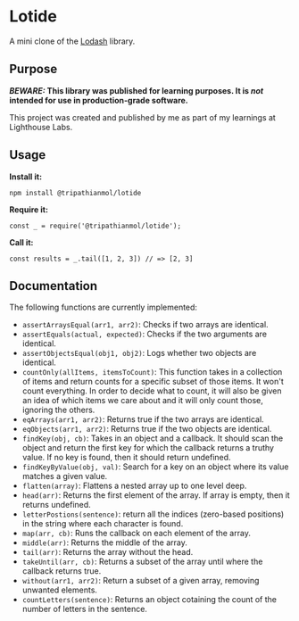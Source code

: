 # Lotide

A mini clone of the [Lodash](https://lodash.com) library.

## Purpose

**_BEWARE:_ This library was published for learning purposes. It is _not_ intended for use in production-grade software.**

This project was created and published by me as part of my learnings at Lighthouse Labs. 

## Usage

**Install it:**

`npm install @tripathianmol/lotide`

**Require it:**

`const _ = require('@tripathianmol/lotide');`

**Call it:**

`const results = _.tail([1, 2, 3]) // => [2, 3]`

## Documentation

The following functions are currently implemented:

* `assertArraysEqual(arr1, arr2)`: Checks if two arrays are identical.
* `assertEquals(actual, expected)`: Checks if the two arguments are identical.
* `assertObjectsEqual(obj1, obj2)`: Logs whether two objects are identical.
* `countOnly(allItems, itemsToCount)`: This function takes in a collection of items and return counts for a specific subset of those items. It won't count everything. In order to decide what to count, it will also be given an idea of which items we care about and it will only count those, ignoring the others.
* `eqArrays(arr1, arr2)`: Returns true if the two arrays are identical.
* `eqObjects(arr1, arr2)`: Returns true if the two objects are identical.
* `findKey(obj, cb)`: Takes in an object and a callback. It should scan the object and return the first key for which the callback returns a truthy value. If no key is found, then it should return undefined.
* `findKeyByValue(obj, val)`: Search for a key on an object where its value matches a given value.
* `flatten(array)`: Flattens a nested array up to one level deep.
* `head(arr)`: Returns the first element of the array. If array is empty, then it returns undefined.
* `letterPostions(sentence)`: return all the indices (zero-based positions) in the string where each character is found.
* `map(arr, cb)`: Runs the callback on each element of the array.
* `middle(arr)`: Returns the middle of the array.
* `tail(arr)`: Returns the array without the head.
* `takeUntil(arr, cb)`: Returns a subset of the array until where the callback returns true.
* `without(arr1, arr2)`: Return a subset of a given array, removing unwanted elements.
* `countLetters(sentence)`: Returns an object cotaining the count of the number of letters in the sentence.
